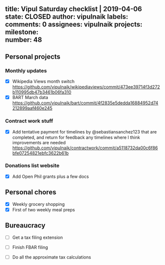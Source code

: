 title:	Vipul Saturday checklist | 2019-04-06
state:	CLOSED
author:	vipulnaik
labels:	
comments:	0
assignees:	vipulnaik
projects:	
milestone:	
number:	48
--
## Personal projects

### Monthly updates

- [x] Wikipedia Views month switch https://github.com/vipulnaik/wikipediaviews/commit/473ee39714f3d272b110995db47b3461b06fa310
- [x] BART March data https://github.com/vipulnaik/bart/commit/4f2835e5dedda16884952d74212899aaf460e245

### Contract work stuff

- [x] Add tentative payment for timelines by @sebastiansanchez123 that are completed, and return for feedback any timelines where I think improvements are needed https://github.com/vipulnaik/contractwork/commit/a5118732da00c6f86bfe07254821ebfc3622b61b

### Donations list website

- [x] Add Open Phil grants plus a few docs

## Personal chores

- [x] Weekly grocery shopping
- [x] First of two weekly meal preps

## Bureaucracy

- [ ] Get a tax filing extension
- [ ] Finish FBAR filing
- [ ] Do all the approximate tax calculations

